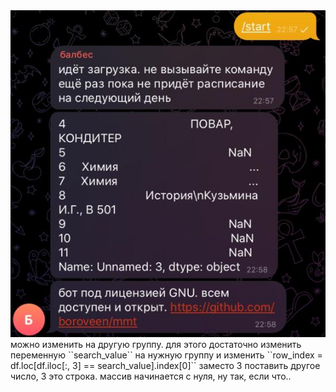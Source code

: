 <img src="mmt.jpeg">
можно изменить на другую группу. 
для этого достаточно изменить переменную ``search_value`` на нужную группу и изменить ``row_index = df.loc[df.iloc[:, 3] == search_value].index[0]`` заместо 3 поставить другое число, 3 это строка. массив начинается с нуля, ну так, если что..
